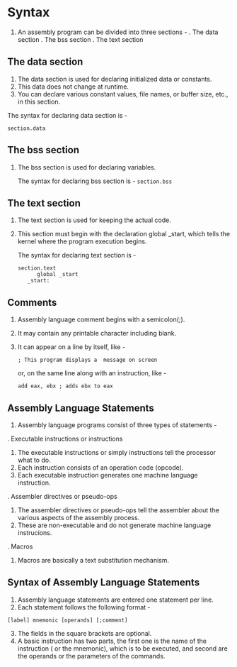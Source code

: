 # Syntax

1. An assembly program can be divided into three sections - 
   . The data section
   . The bss section
   . The text section


## The data section

1. The data section is used for declaring initialized data or constants.
2. This data does not change at runtime.
3. You can declare various constant values, file names, or buffer size, etc., in this section.

  The syntax for declaring data section is - 
  
  `section.data`


## The bss section

1. The bss section is used for declaring variables.

   The syntax for declaring bss section is - 
   `section.bss`

## The text section

1. The text section is used for keeping the actual code.
2. This section must begin with the declaration global _start, which tells the kernel where the program execution begins.

    The syntax for declaring text section is - 
  
    ```
    section.text
          global _start
       _start:
    ```

## Comments

1. Assembly language comment begins with a semicolon(;).
2. It may contain any printable character including blank.
3. It can appear on a line by itself, like -

   `; This program displays a  message on screen`
 
   or, on the same line along with an instruction, like - 

   `add eax, ebx ; adds ebx to eax`



## Assembly Language Statements


1. Assembly language programs consist of three types of statements -

. Executable instructions or instructions
      
 1. The executable instructions or simply instructions tell the processor what to do.
 2. Each instruction consists of an operation code (opcode).
 3. Each executable instruction generates one machine language instruction.
   
. Assembler directives or pseudo-ops

 1. The assembler directives or pseudo-ops tell the assembler about the various aspects of the assembly process.
 2. These are non-executable and do not generate machine language instrucions.
 

. Macros
 
 1. Macros are basically a text substitution mechanism.

## Syntax of Assembly Language Statements

1. Assembly language statements are entered one statement per line.
2. Each statement follows the following format -

`[label] mnemonic [operands] [;comment]`

3. The fields in the square brackets are optional.
4. A basic instruction has two parts, the first one is the name of the instruction ( or the mnemonic), which is to be executed, and second are the operands or the parameters of the commands.



  





 
